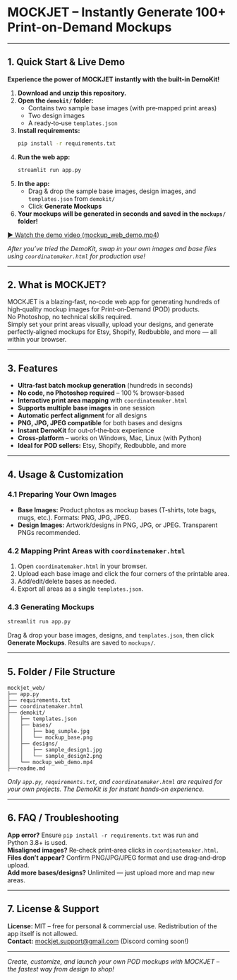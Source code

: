 # MOCKJET – Instantly Generate 100+ Print-on-Demand Mockups

---

## 1. Quick Start & Live Demo

**Experience the power of MOCKJET instantly with the built-in DemoKit!**

1. **Download and unzip this repository.**
2. **Open the `demokit/` folder:**  
   - Contains two sample base images (with pre‑mapped print areas)  
   - Two design images  
   - A ready‑to‑use `templates.json`
3. **Install requirements:**
   ```bash
   pip install -r requirements.txt
   ```
4. **Run the web app:**
   ```bash
   streamlit run app.py
   ```
5. **In the app:**  
   - Drag & drop the sample base images, design images, and `templates.json` from `demokit/`
   - Click **Generate Mockups**
6. **Your mockups will be generated in seconds and saved in the `mockups/` folder!**

[▶️ Watch the demo video (mockup_web_demo.mp4)](demokit/mockup_web_demo.mp4)

*After you’ve tried the DemoKit, swap in your own images and base files using `coordinatemaker.html` for production use!*

---

## 2. What is MOCKJET?

MOCKJET is a blazing‑fast, no‑code web app for generating hundreds of high‑quality mockup images for Print‑on‑Demand (POD) products.  
No Photoshop, no technical skills required.  
Simply set your print areas visually, upload your designs, and generate perfectly‑aligned mockups for Etsy, Shopify, Redbubble, and more — all within your browser.

---

## 3. Features

- **Ultra‑fast batch mockup generation** (hundreds in seconds)  
- **No code, no Photoshop required** – 100 % browser‑based  
- **Interactive print area mapping** with `coordinatemaker.html`  
- **Supports multiple base images** in one session  
- **Automatic perfect alignment** for all designs  
- **PNG, JPG, JPEG compatible** for both bases and designs  
- **Instant DemoKit** for out‑of‑the‑box experience  
- **Cross‑platform** – works on Windows, Mac, Linux (with Python)  
- **Ideal for POD sellers:** Etsy, Shopify, Redbubble, and more  

---

## 4. Usage & Customization

### 4.1 Preparing Your Own Images
- **Base Images:** Product photos as mockup bases (T‑shirts, tote bags, mugs, etc.). Formats: PNG, JPG, JPEG.  
- **Design Images:** Artwork/designs in PNG, JPG, or JPEG. Transparent PNGs recommended.

### 4.2 Mapping Print Areas with `coordinatemaker.html`
1. Open `coordinatemaker.html` in your browser.  
2. Upload each base image and click the four corners of the printable area.  
3. Add/edit/delete bases as needed.  
4. Export all areas as a single `templates.json`.

### 4.3 Generating Mockups
```bash
streamlit run app.py
```
Drag & drop your base images, designs, and `templates.json`, then click **Generate Mockups**. Results are saved to `mockups/`.

---

## 5. Folder / File Structure
```
mockjet_web/
├── app.py
├── requirements.txt
├── coordinatemaker.html
├── demokit/
│   ├── templates.json
│   ├── bases/
│   │   ├── bag_sumple.jpg
│   │   └── mockup_base.png
│   ├── designs/
│   │   ├── sample_design1.jpg
│   │   └── sample_design2.png
│   └── mockup_web_demo.mp4
├──readme.md
```
*Only `app.py`, `requirements.txt`, and `coordinatemaker.html` are required for your own projects. The DemoKit is for instant hands‑on experience.*

---

## 6. FAQ / Troubleshooting
**App error?** Ensure `pip install -r requirements.txt` was run and Python 3.8+ is used.  
**Misaligned images?** Re‑check print‑area clicks in `coordinatemaker.html`.  
**Files don’t appear?** Confirm PNG/JPG/JPEG format and use drag‑and‑drop upload.  
**Add more bases/designs?** Unlimited — just upload more and map new areas.

---

## 7. License & Support
**License:** MIT – free for personal & commercial use. Redistribution of the app itself is not allowed.  
**Contact:** mockjet.support@gmail.com (Discord coming soon!)

---

*Create, customize, and launch your own POD mockups with MOCKJET – the fastest way from design to shop!*
